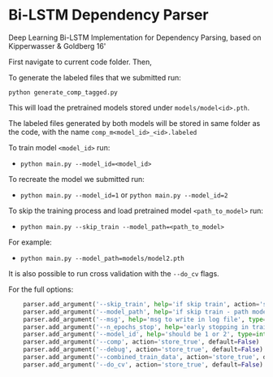 # Bi-LSTM Dependency Parser

Deep Learning Bi-LSTM Implementation for Dependency Parsing, based on Kipperwasser & Goldberg 16'

First navigate to current code folder. Then,

To generate the labeled files that we submitted run:

`python generate_comp_tagged.py`

This will load the pretrained models stored under `models/model<id>.pth`.

The labeled files generated by both models will be stored in same folder as the code,
with the name `comp_m<model_id>_<id>.labeled`

To train model `<model_id>` run:

  - `python main.py --model_id=<model_id>`

To recreate the model we submitted run:
  - `python main.py --model_id=1`
  or `python main.py --model_id=2`


To skip the training process and load pretrained model `<path_to_model>` run:

  - `python main.py --skip_train --model_path=<path_to_model>`

For example:

  - `python main.py --model_path=models/model2.pth`


It is also possible to run cross validation with the `--do_cv` flags.

For the full options:

```python
    parser.add_argument('--skip_train', help='if skip train', action='store_true', default=False)
    parser.add_argument('--model_path', help='if skip train - path model to load', type=str,default="models/model1.pth")
    parser.add_argument('--msg', help='msg to write in log file', type=str, default='')
    parser.add_argument('--n_epochs_stop', help='early stopping in training', type=int, default=200)
    parser.add_argument('--model_id', help='should be 1 or 2', type=int, default=2)
    parser.add_argument('--comp', action='store_true', default=False)
    parser.add_argument('--debug', action='store_true', default=False)
    parser.add_argument('--combined_train_data', action='store_true', default=False)
    parser.add_argument('--do_cv', action='store_true', default=False)
```

